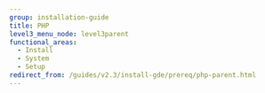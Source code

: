 ```yaml
---
group: installation-guide
title: PHP
level3_menu_node: level3parent
functional_areas:
  - Install
  - System
  - Setup
redirect_from: /guides/v2.3/install-gde/prereq/php-parent.html
---
```


